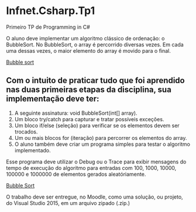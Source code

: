 # Infnet.Csharp.Tp1
Primeiro TP de Programming in C#

O aluno deve implementar um algoritmo clássico de ordenação: o BubbleSort.
No BubbleSort, o array é percorrido diversas vezes. Em cada uma dessas vezes, o maior elemento do array é movido para o final.

[Bubble sort](https://pt.wikipedia.org/wiki/Bubble_sort)

## Com o intuito de praticar tudo que foi aprendido nas duas primeiras etapas da disciplina, sua implementação deve ter:

1. A seguinte assinatura: void BubbleSort(int[] array).
2. Um bloco try/catch para capturar e tratar possíveis exceções.
3. Um bloco if/else (seleção) para verificar se os elementos devem ser trocados.
4. Um ou mais blocos for (iteração) para percorrer os elementos do array.
5. O aluno também deve criar um programa simples para testar o algoritmo implementado.

Esse programa deve utilizar o Debug ou o Trace para exibir mensagens do tempo de execução do algoritmo para entradas com 100, 1000, 10000, 100000 e 1000000 de elementos gerados aleatóriamente.

[Bubble Sort](https://www.toptal.com/developers/sorting-algorithms/bubble-sort)

O trabalho deve ser entregue, no Moodle, como uma solução, ou projeto, do Visual Studio 2015, em um arquivo zipado (.zip.)
